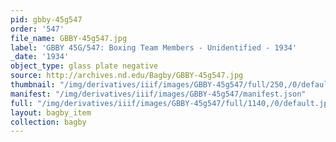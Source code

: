 ```yaml
---
pid: gbby-45g547
order: '547'
file_name: GBBY-45g547.jpg
label: 'GBBY 45G/547: Boxing Team Members - Unidentified - 1934'
_date: '1934'
object_type: glass plate negative
source: http://archives.nd.edu/Bagby/GBBY-45g547.jpg
thumbnail: "/img/derivatives/iiif/images/GBBY-45g547/full/250,/0/default.jpg"
manifest: "/img/derivatives/iiif/images/GBBY-45g547/manifest.json"
full: "/img/derivatives/iiif/images/GBBY-45g547/full/1140,/0/default.jpg"
layout: bagby_item
collection: bagby
---
```

